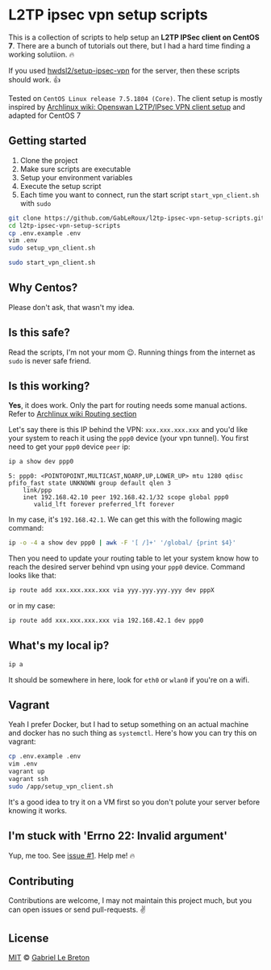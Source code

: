 # L2TP ipsec vpn setup scripts

This is a collection of scripts to help setup an **L2TP IPSec client on CentOS 7**. There are a bunch of tutorials out there, but I had a hard time finding a working solutiion. :fire:

If you used [hwdsl2/setup-ipsec-vpn](https://github.com/hwdsl2/setup-ipsec-vpn) for the server, then these scripts should work. :+1:

Tested on `CentOS Linux release 7.5.1804 (Core)`. The client setup is mostly inspired by [Archlinux wiki: Openswan L2TP/IPsec VPN client setup](https://wiki.archlinux.org/index.php/Openswan_L2TP/IPsec_VPN_client_setup) and adapted for CentOS 7

## Getting started

1. Clone the project
2. Make sure scripts are executable
3. Setup your environment variables
4. Execute the setup script
5. Each time you want to connect, run the start script `start_vpn_client.sh` with `sudo`

```bash
git clone https://github.com/GabLeRoux/l2tp-ipsec-vpn-setup-scripts.git
cd l2tp-ipsec-vpn-setup-scripts
cp .env.example .env
vim .env
sudo setup_vpn_client.sh
```

```bash
sudo start_vpn_client.sh
```

## Why Centos?

Please don't ask, that wasn't my idea.

## Is this safe?

Read the scripts, I'm not your mom :wink:. Running things from the internet as `sudo` is never safe friend.

## Is this working?

**Yes**, it does work. Only the part for routing needs some manual actions. Refer to [Archlinux wiki Routing section](https://wiki.archlinux.org/index.php/Openswan_L2TP/IPsec_VPN_client_setup#Routing)

Let's say there is this IP behind the VPN:
`xxx.xxx.xxx.xxx` and you'd like your system to reach it using the `ppp0` device (your vpn tunnel). You first need to get your `ppp0` device `peer` ip:

```bash
ip a show dev ppp0
```
```
5: ppp0: <POINTOPOINT,MULTICAST,NOARP,UP,LOWER_UP> mtu 1280 qdisc pfifo_fast state UNKNOWN group default qlen 3
    link/ppp
    inet 192.168.42.10 peer 192.168.42.1/32 scope global ppp0
       valid_lft forever preferred_lft forever
```
In my case, it's `192.168.42.1`. We can get this with the following magic command:

```bash
ip -o -4 a show dev ppp0 | awk -F '[ /]+' '/global/ {print $4}'
``` 

Then you need to update your routing table to let your system know how to reach the desired server behind vpn using your `ppp0` device. Command looks like that:

```bash
ip route add xxx.xxx.xxx.xxx via yyy.yyy.yyy.yyy dev pppX
```

or in my case:

```bash
ip route add xxx.xxx.xxx.xxx via 192.168.42.1 dev ppp0
```

## What's my local ip?

```bash
ip a
```

It should be somewhere in here, look for `eth0` or `wlan0` if you're on a wifi.

## Vagrant

Yeah I prefer Docker, but I had to setup something on an actual machine and docker has no such thing as `systemctl`. Here's how you can try this on vagrant:

```bash
cp .env.example .env
vim .env
vagrant up
vagrant ssh
sudo /app/setup_vpn_client.sh
```

It's a good idea to try it on a VM first so you don't polute your server before knowing it works.

## I'm stuck with 'Errno 22: Invalid argument'

Yup, me too. See [issue #1](https://github.com/GabLeRoux/l2tp-ipsec-vpn-setup-scripts/issues/1). Help me! :fire:

## Contributing

Contributions are welcome, I may not maintain this project much, but you can open issues or send pull-requests. :v:

## License

[MIT](LICENSE.md) © [Gabriel Le Breton](https://gableroux.com)
